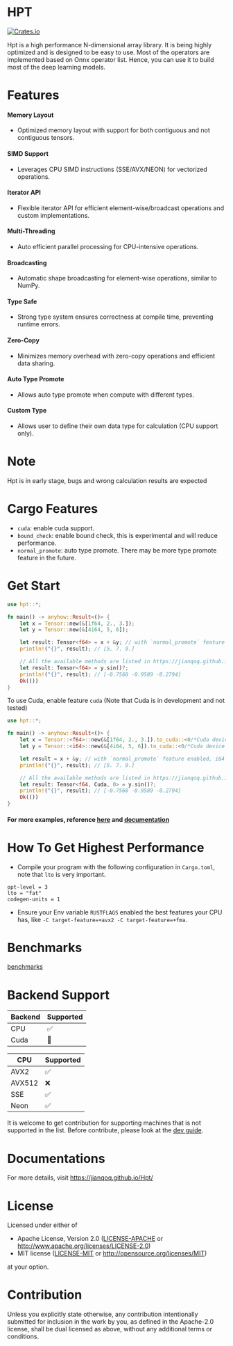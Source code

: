 # HPT
[![Crates.io](https://img.shields.io/crates/v/hpt.svg)](https://crates.io/crates/hpt)

Hpt is a high performance N-dimensional array library. It is being highly optimized and is designed to be easy to use. Most of the operators are implemented based on Onnx operator list. Hence, you can use it to build most of the deep learning models.

# Features
#### Memory Layout
- Optimized memory layout with support for both contiguous and not contiguous tensors.
#### SIMD Support
- Leverages CPU SIMD instructions (SSE/AVX/NEON) for vectorized operations.
#### Iterator API
- Flexible iterator API for efficient element-wise/broadcast operations and custom implementations.
#### Multi-Threading
- Auto efficient parallel processing for CPU-intensive operations.
#### Broadcasting
- Automatic shape broadcasting for element-wise operations, similar to NumPy.
#### Type Safe
- Strong type system ensures correctness at compile time, preventing runtime errors.
#### Zero-Copy
- Minimizes memory overhead with zero-copy operations and efficient data sharing.
#### Auto Type Promote
- Allows auto type promote when compute with different types.
#### Custom Type
- Allows user to define their own data type for calculation (CPU support only).

# Note

Hpt is in early stage, bugs and wrong calculation results are expected

# Cargo Features
- `cuda`: enable cuda support.
- `bound_check`: enable bound check, this is experimental and will reduce performance.
- `normal_promote`: auto type promote. There may be more type promote feature in the future.

# Get Start
```rust
use hpt::*;

fn main() -> anyhow::Result<()> {
    let x = Tensor::new(&[1f64, 2., 3.]);
    let y = Tensor::new(&[4i64, 5, 6]);

    let result: Tensor<f64> = x + &y; // with `normal_promote` feature enabled, i64 + f64 will output f64
    println!("{}", result); // [5. 7. 9.]

    // All the available methods are listed in https://jianqoq.github.io/Hpt/user_guide/user_guide.html
    let result: Tensor<f64> = y.sin()?;
    println!("{}", result); // [-0.7568 -0.9589 -0.2794]
    Ok(())
}
```

To use Cuda, enable feature `cuda` (Note that Cuda is in development and not tested)
```rust
use hpt::*;

fn main() -> anyhow::Result<()> {
    let x = Tensor::<f64>::new(&[1f64, 2., 3.]).to_cuda::<0/*Cuda device id*/>()?;
    let y = Tensor::<i64>::new(&[4i64, 5, 6]).to_cuda::<0/*Cuda device id*/>()?;

    let result = x + &y; // with `normal_promote` feature enabled, i64 + f64 will output f64
    println!("{}", result); // [5. 7. 9.]

    // All the available methods are listed in https://jianqoq.github.io/Hpt/user_guide/user_guide.html
    let result: Tensor<f64, Cuda, 0> = y.sin()?;
    println!("{}", result); // [-0.7568 -0.9589 -0.2794]
    Ok(())
}
```

#### For more examples, reference [here](https://github.com/Jianqoq/Hpt/tree/main/hpt-examples/examples) and [documentation](https://jianqoq.github.io/Hpt/user_guide/user_guide.html)

# How To Get Highest Performance
- Compile your program with the following configuration in `Cargo.toml`, note that `lto` is very important.
```cargo
opt-level = 3
lto = "fat"
codegen-units = 1
```
- Ensure your Env variable `RUSTFLAGS` enabled the best features your CPU has, like `-C target-feature=+avx2 -C target-feature=+fma`.

# Benchmarks
[benchmarks](https://jianqoq.github.io/Hpt/benchmarks/benchmarks.html)

# Backend Support
| Backend | Supported |
|---------|-----------|
| CPU     | ✅         |
| Cuda    | 🚧        |

| CPU    | Supported |
|--------|-----------|
| AVX2   | ✅         |
| AVX512 | ❌         |
| SSE    | ✅         |
| Neon   | ✅         |

It is welcome to get contribution for supporting machines that is not supported in the list. Before contribute, please look at the [dev guide](https://jianqoq.github.io/Hpt/dev_guide/dev_guide.html).

# Documentations
For more details, visit https://jianqoq.github.io/Hpt/

# License

Licensed under either of

 * Apache License, Version 2.0
   ([LICENSE-APACHE](LICENSE-APACHE) or http://www.apache.org/licenses/LICENSE-2.0)
 * MIT license
   ([LICENSE-MIT](LICENSE-MIT) or http://opensource.org/licenses/MIT)

at your option.

# Contribution

Unless you explicitly state otherwise, any contribution intentionally submitted
for inclusion in the work by you, as defined in the Apache-2.0 license, shall be
dual licensed as above, without any additional terms or conditions.